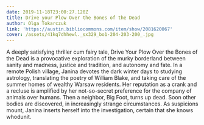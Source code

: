 ```yaml
---
date: 2019-11-18T23:00:27.120Z
title: Drive your Plow Over the Bones of the Dead
author: Olga Tokarczuk
link: 'https://austin.bibliocommons.com/item/show/2081620067'
cover: /assets/41kq7dhhewl._sx329_bo1-204-203-200_.jpg
---
```

A deeply satisfying thriller cum fairy tale, Drive Your Plow Over the Bones of
the Dead is a provocative exploration of the murky borderland between sanity
and madness, justice and tradition, and autonomy and fate. In a remote Polish
village, Janina devotes the dark winter days to studying astrology,
translating the poetry of William Blake, and taking care of the summer homes
of wealthy Warsaw residents. Her reputation as a crank and a recluse is
amplified by her not-so-secret preference for the company of animals over
humans. Then a neighbor, Big Foot, turns up dead. Soon other bodies are
discovered, in increasingly strange circumstances. As suspicions mount, Janina
inserts herself into the investigation, certain that she knows whodunit.


